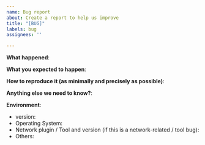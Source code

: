 ```yaml
---
name: Bug report
about: Create a report to help us improve
title: "[BUG]"
labels: bug
assignees: ''

---
```


<!-- Please use this template while reporting a bug and
provide as much info as possible.
Not doing so may result in your bug not being addressed
in a timely manner. Thanks!
-->

**What happened**:

**What you expected to happen**:

**How to reproduce it (as minimally and precisely as possible)**:

**Anything else we need to know?**:

**Environment**:

- version:
- Operating System:
- Network plugin / Tool and version (if this is a network-related / tool bug):
- Others:
